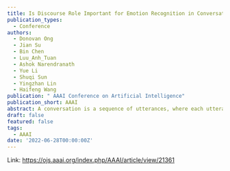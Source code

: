 ```yaml
---
title: Is Discourse Role Important for Emotion Recognition in Conversation?
publication_types:
  - Conference
authors:
  - Donovan Ong
  - Jian Su
  - Bin Chen
  - Luu_Anh_Tuan
  - Ashok Narendranath
  - Yue Li
  - Shuqi Sun
  - Yingzhan Lin
  - Haifeng Wang
publication: " AAAI Conference on Artificial Intelligence"
publication_short: AAAI
abstract: A conversation is a sequence of utterances, where each utterance plays a specific discourse role while expressing a particular emotion. This paper proposes a novel method to exploit latent discourse role information of an utterance to determine the emotion it conveys in a conversation. Specifically, we use a variant of the Variational-Autoencoder (VAE) to model the context-aware latent discourse roles of each utterance in an unsupervised way. The latent discourse role representation further equips the utterance representation with a salient clue for more accurate emotion recognition. Our experiments show that our proposed method beats the best-reported performances on three public Emotion Recognition in Conversation datasets. This proves that the discourse role information of an utterance plays an important role in the emotion recognition task, which no previous work has studied.
draft: false
featured: false
tags:
  - AAAI
date: '2022-06-28T00:00:00Z'
---
```

Link: https://ojs.aaai.org/index.php/AAAI/article/view/21361